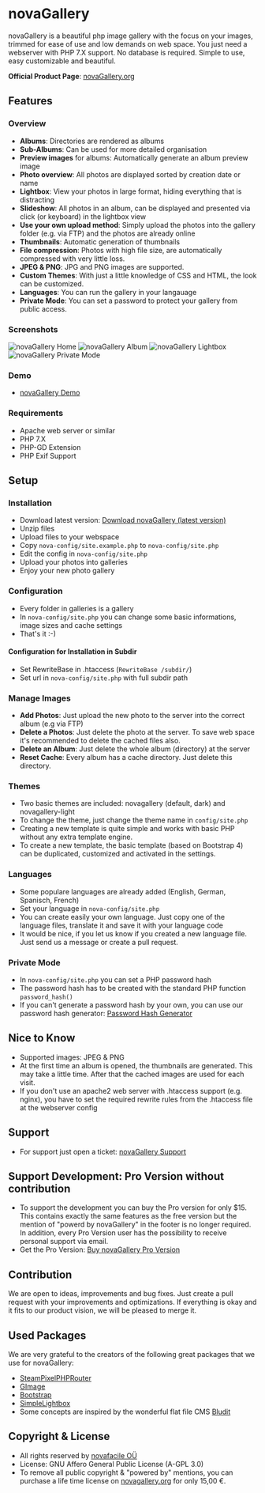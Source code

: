 # novaGallery

novaGallery is a beautiful php image gallery with the focus on your images, trimmed for ease of use and low demands on web space. You just need a webserver with PHP 7.X support. No database is required. Simple to use, easy customizable and beautiful. 

**Official Product Page**: [novaGallery.org](https://novagallery.org)

## Features

### Overview

* **Albums**: Directories are rendered as albums
* **Sub-Albums**: Can be used for more detailed organisation
* **Preview images** for albums: Automatically generate an album preview image
* **Photo overview**: All photos are displayed sorted by creation date or name
* **Lightbox**: View your photos in large format, hiding everything that is distracting
* **Slideshow**: All photos in an album, can be displayed and presented via click (or keyboard) in the lightbox view
* **Use your own upload method**: Simply upload the photos into the gallery folder (e.g. via FTP) and the photos are already online
* **Thumbnails**: Automatic generation of thumbnails
* **File compression**: Photos with high file size, are automatically compressed with very little loss.
* **JPEG & PNG**: JPG and PNG images are supported.
* **Custom Themes**: With just a little knowledge of CSS and HTML, the look can be customized.
* **Languages**: You can run the gallery in your langauage
* **Private Mode**: You can set a password to protect your gallery from public access.

### Screenshots

![novaGallery Home](https://novagallery.org/img/novagallery-home-400.jpg "novaGallery Home") ![novaGallery Album](https://novagallery.org/img/novagallery-album-400.jpg "novaGallery Album")
![novaGallery Lightbox](https://novagallery.org/img/novagallery-lightbox-400.jpg "novaGallery Lightbox") ![novaGallery Private Mode](https://novagallery.org/img/novagallery-private-400.jpg "novaGallery Private Mode")

### Demo

* [novaGallery Demo](https://demo.novagallery.org/)

### Requirements

* Apache web server or similar
* PHP 7.X
* PHP-GD Extension
* PHP Exif Support

## Setup

### Installation

* Download latest version: [Download novaGallery (latest version)](https://download.novafacile.com/novagallery/novagallery-free.zip)
* Unzip files
* Upload files to your webspace
* Copy `nova-config/site.example.php` to `nova-config/site.php`
* Edit the config in `nova-config/site.php`
* Upload your photos into galleries
* Enjoy your new photo gallery

### Configuration

* Every folder in galleries is a gallery
* In `nova-config/site.php` you can change some basic informations, image sizes and cache settings
* That's it :-)

#### Configuration for Installation in Subdir

* Set RewriteBase in .htaccess (`RewriteBase /subdir/`)
* Set url in `nova-config/site.php` with full subdir path

### Manage Images

* **Add Photos**: Just upload the new photo to the server into the correct album (e.g via FTP)
* **Delete a Photos**: Just delete the photo at the server. To save web space it's recommended to delete the cached files also.
* **Delete an Album**: Just delete the whole album (directory) at the server
* **Reset Cache**: Every album has a cache directory. Just delete this directory.

### Themes

* Two basic themes are included: novagallery (default, dark) and novagallery-light
* To change the theme, just change the theme name in `config/site.php`
* Creating a new template is quite simple and works with basic PHP without any extra template engine.
* To create a new template, the basic template (based on Bootstrap 4) can be duplicated, customized and activated in the settings.

### Languages

* Some populare languages are already added (English, German, Spanisch, French)
* Set your language in `nova-config/site.php`
* You can create easily your own language. Just copy one of the language files, translate it and save it with your language code
* It would be nice, if you let us know if you created a new language file. Just send us a message or create a pull request.

### Private Mode
* In `nova-config/site.php` you can set a PHP password hash
* The password hash has to be created with the standard PHP function `password_hash()`
* If you can't generate a password hash by your own, you can use our password hash generator: [Password Hash Generator](https://tools.nova.ms/password-hash-generator)

## Nice to Know

* Supported images: JPEG & PNG
* At the first time an album is opened, the thumbnails are generated. This may take a little time. After that the cached images are used for each visit.
* If you don't use an apache2 web server with .htaccess support (e.g. nginx), you have to set the required rewrite rules from the .htaccess file at the webserver config

## Support

* For support just open a ticket: [novaGallery Support](https://github.com/novafacile/novagallery/issues)

## Support Development: Pro Version without contribution

* To support the development you can buy the Pro version for only $15. This contains exactly the same features as the free version but the mention of "powerd by novaGallery" in the footer is no longer required. In addition, every Pro Version user has the possibility to receive personal support via email.
* Get the Pro Version: [Buy novaGallery Pro Version](https://novagallery.org/#download)

## Contribution

We are open to ideas, improvements and bug fixes. Just create a pull request with your improvements and optimizations. If everything is okay and it fits to our product vision, we will be pleased to merge it.

## Used Packages

We are very grateful to the creators of the following great packages that we use for novaGallery:

* [SteamPixelPHPRouter](https://github.com/steampixel/simplePHPRouter)
* [GImage](https://joseluisq.github.io/gimage)
* [Bootstrap](https://getbootstrap.com)
* [SimpleLightbox](https://simplelightbox.com)
* Some concepts are inspired by the wonderful flat file CMS [Bludit](https://www.bludit.com)

## Copyright & License

* All rights reserved by [novafacile OÜ](https://novafacile.com)
* License: GNU Affero General Public License (A-GPL 3.0)
* To remove all public copyright & "powered by" mentions, you can purchase a life time license on [novagallery.org](https://novagallery.org) for only 15,00 €.
